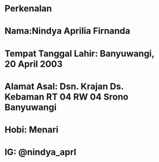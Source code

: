 # Perkenalan
# Nama:Nindya Aprilia Firnanda
# Tempat Tanggal Lahir: Banyuwangi, 20 April 2003
# Alamat Asal: Dsn. Krajan Ds. Kebaman RT 04 RW 04 Srono Banyuwangi
# Hobi: Menari
# IG: @nindya_aprl
